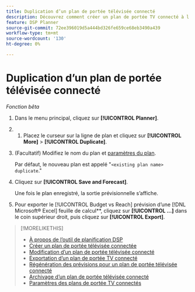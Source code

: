 ```yaml
---
title: Duplication d’un plan de portée télévisée connecté
description: Découvrez comment créer un plan de portée TV connecté à l’aide des paramètres d’un plan existant.
feature: DSP Planner
source-git-commit: 72ee396019d5a444bd326fe659ce68eb3490a439
workflow-type: tm+mt
source-wordcount: '130'
ht-degree: 0%

---
```


# Duplication d’un plan de portée télévisée connecté

*Fonction bêta*

1. Dans le menu principal, cliquez sur **[!UICONTROL Planner]**.

1. 
   1. Placez le curseur sur la ligne de plan et cliquez sur **[!UICONTROL More]** > **[!UICONTROL Duplicate]**.

1. (Facultatif) Modifiez le nom du plan et [paramètres du plan](planner-settings.md).

   Par défaut, le nouveau plan est appelé &quot;`<existing plan name> duplicate`.&quot;

1. Cliquez sur **[!UICONTROL Save and Forecast]**.

   Une fois le plan enregistré, la sortie prévisionnelle s’affiche.

1. Pour exporter le [!UICONTROL Budget vs Reach] prévision d’une [!DNL Microsoft® Excel] feuille de calcul**, cliquez sur **[!UICONTROL ...]** dans le coin supérieur droit, puis cliquez sur **[!UICONTROL Export]**.

>[!MORELIKETHIS]
>
>* [À propos de l’outil de planification DSP](planner-about.md)
>* [Créer un plan de portée télévisée connectée](planner-create.md)
>* [Modification d’un plan de portée télévisée connecté](planner-edit.md)
>* [Exportation d’un plan de portée TV connecté](planner-export.md)
>* [Régénération des prévisions pour un plan de portée télévisée connecté](planner-forecast.md)
>* [Archivage d’un plan de portée télévisée connecté](planner-archive.md)
>* [Paramètres des plans de portée TV connectés](planner-settings.md)

